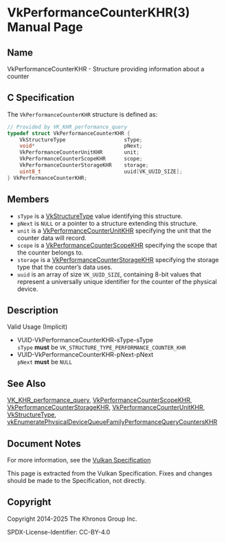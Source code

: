 # VkPerformanceCounterKHR(3) Manual Page

## Name

VkPerformanceCounterKHR - Structure providing information about a counter



## [](#_c_specification)C Specification

The `VkPerformanceCounterKHR` structure is defined as:

```c++
// Provided by VK_KHR_performance_query
typedef struct VkPerformanceCounterKHR {
    VkStructureType                   sType;
    void*                             pNext;
    VkPerformanceCounterUnitKHR       unit;
    VkPerformanceCounterScopeKHR      scope;
    VkPerformanceCounterStorageKHR    storage;
    uint8_t                           uuid[VK_UUID_SIZE];
} VkPerformanceCounterKHR;
```

## [](#_members)Members

- `sType` is a [VkStructureType](https://registry.khronos.org/vulkan/specs/latest/man/html/VkStructureType.html) value identifying this structure.
- `pNext` is `NULL` or a pointer to a structure extending this structure.
- `unit` is a [VkPerformanceCounterUnitKHR](https://registry.khronos.org/vulkan/specs/latest/man/html/VkPerformanceCounterUnitKHR.html) specifying the unit that the counter data will record.
- `scope` is a [VkPerformanceCounterScopeKHR](https://registry.khronos.org/vulkan/specs/latest/man/html/VkPerformanceCounterScopeKHR.html) specifying the scope that the counter belongs to.
- `storage` is a [VkPerformanceCounterStorageKHR](https://registry.khronos.org/vulkan/specs/latest/man/html/VkPerformanceCounterStorageKHR.html) specifying the storage type that the counter’s data uses.
- `uuid` is an array of size `VK_UUID_SIZE`, containing 8-bit values that represent a universally unique identifier for the counter of the physical device.

## [](#_description)Description

Valid Usage (Implicit)

- [](#VUID-VkPerformanceCounterKHR-sType-sType)VUID-VkPerformanceCounterKHR-sType-sType  
  `sType` **must** be `VK_STRUCTURE_TYPE_PERFORMANCE_COUNTER_KHR`
- [](#VUID-VkPerformanceCounterKHR-pNext-pNext)VUID-VkPerformanceCounterKHR-pNext-pNext  
  `pNext` **must** be `NULL`

## [](#_see_also)See Also

[VK\_KHR\_performance\_query](https://registry.khronos.org/vulkan/specs/latest/man/html/VK_KHR_performance_query.html), [VkPerformanceCounterScopeKHR](https://registry.khronos.org/vulkan/specs/latest/man/html/VkPerformanceCounterScopeKHR.html), [VkPerformanceCounterStorageKHR](https://registry.khronos.org/vulkan/specs/latest/man/html/VkPerformanceCounterStorageKHR.html), [VkPerformanceCounterUnitKHR](https://registry.khronos.org/vulkan/specs/latest/man/html/VkPerformanceCounterUnitKHR.html), [VkStructureType](https://registry.khronos.org/vulkan/specs/latest/man/html/VkStructureType.html), [vkEnumeratePhysicalDeviceQueueFamilyPerformanceQueryCountersKHR](https://registry.khronos.org/vulkan/specs/latest/man/html/vkEnumeratePhysicalDeviceQueueFamilyPerformanceQueryCountersKHR.html)

## [](#_document_notes)Document Notes

For more information, see the [Vulkan Specification](https://registry.khronos.org/vulkan/specs/latest/html/vkspec.html#VkPerformanceCounterKHR)

This page is extracted from the Vulkan Specification. Fixes and changes should be made to the Specification, not directly.

## [](#_copyright)Copyright

Copyright 2014-2025 The Khronos Group Inc.

SPDX-License-Identifier: CC-BY-4.0